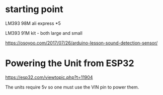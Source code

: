 # starting point

LM393 98M ali express *5

LM393 91M kit - both large and small

https://osoyoo.com/2017/07/26/arduino-lesson-sound-detection-sensor/

# Powering the Unit from ESP32

https://esp32.com/viewtopic.php?t=11904

The units require 5v so one must use the VIN pin to power them.


